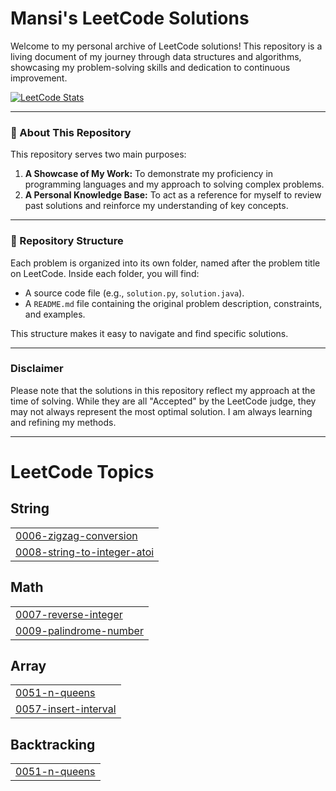 
# Mansi's LeetCode Solutions



Welcome to my personal archive of LeetCode solutions! This repository is a living document of my journey through data structures and algorithms, showcasing my problem-solving skills and dedication to continuous improvement.

[![LeetCode Stats](https://leetcard.jacoblin.cool/singh_m30)](https://leetcode.com/singh_m30/)

---

### 🤖 About This Repository

This repository serves two main purposes:
1.  **A Showcase of My Work:** To demonstrate my proficiency in programming languages and my approach to solving complex problems.
2.  **A Personal Knowledge Base:** To act as a reference for myself to review past solutions and reinforce my understanding of key concepts.


---

### 📂 Repository Structure

Each problem is organized into its own folder, named after the problem title on LeetCode. Inside each folder, you will find:

* A source code file (e.g., `solution.py`, `solution.java`).
* A `README.md` file containing the original problem description, constraints, and examples.

This structure makes it easy to navigate and find specific solutions.

---

###  Disclaimer

Please note that the solutions in this repository reflect my approach at the time of solving. While they are all "Accepted" by the LeetCode judge, they may not always represent the most optimal solution. I am always learning and refining my methods.

---


<!---LeetCode Topics Start-->
# LeetCode Topics
## String
|  |
| ------- |
| [0006-zigzag-conversion](https://github.com/mansis30/Leetcode/tree/master/0006-zigzag-conversion) |
| [0008-string-to-integer-atoi](https://github.com/mansis30/Leetcode/tree/master/0008-string-to-integer-atoi) |
## Math
|  |
| ------- |
| [0007-reverse-integer](https://github.com/mansis30/Leetcode/tree/master/0007-reverse-integer) |
| [0009-palindrome-number](https://github.com/mansis30/Leetcode/tree/master/0009-palindrome-number) |
## Array
|  |
| ------- |
| [0051-n-queens](https://github.com/mansis30/Leetcode/tree/master/0051-n-queens) |
| [0057-insert-interval](https://github.com/mansis30/Leetcode/tree/master/0057-insert-interval) |
## Backtracking
|  |
| ------- |
| [0051-n-queens](https://github.com/mansis30/Leetcode/tree/master/0051-n-queens) |
<!---LeetCode Topics End-->